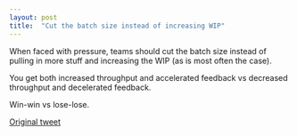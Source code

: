 ```yaml
---
layout: post
title:  "Cut the batch size instead of increasing WIP"
---
```



When faced with pressure, teams should cut the batch size instead of pulling in more stuff and increasing the WIP (as is most often the case).

You get both increased throughput and accelerated feedback vs decreased throughput and decelerated feedback.

Win-win vs lose-lose.

[Original tweet](https://twitter.com/d_stepanovic/status/1227699367416672256)
